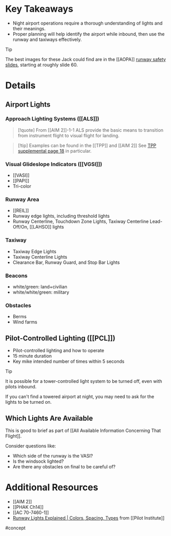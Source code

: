 # Key Takeaways
- Night airport operations require a thorough understanding of lights and their meanings.
- Proper planning will help identify the airport while inbound, then use the runway and taxiways effectively.

> [!tip]
> The best images for these Jack could find are in the [[AOPA]] [runway safety slides](https://www.nxtbook.com/nxtbooks/aopa/runwaysafetyflashcard/index.php#/p/60), starting at roughly slide 60.

# Details
## Airport Lights

### Approach Lighting Systems ([[ALS]])
> [!quote] From [[AIM 2]]-1-1
> ALS provide the basic means to transition from instrument flight to visual flight for landing.

> [!tip] Examples can be found in the [[TPP]] and [[AIM 2]]
> See [TPP supplemental page 18](https://www.1800wxbrief.com/Website/aip/tpp/FRNTMATTER.pdf#page=18) in particular.

### Visual Glideslope Indicators ([[VGSI]])
- [[VASI]]
- [[PAPI]]
- Tri-color

### Runway Area
- [[REIL]]
- Runway edge lights, including threshold lights
- Runway Centerline, Touchdown Zone Lights, Taxiway Centerline Lead-Off/On, [[LAHSO]] lights

### Taxiway
- Taxiway Edge Lights
- Taxiway Centerline Lights
- Clearance Bar, Runway Guard, and Stop Bar Lights

### Beacons
- white/green: land+civilian
- white/white/green: military

### Obstacles
- Berms
- Wind farms

## Pilot-Controlled Lighting ([[PCL]])
- Pilot-controlled lighting and how to operate
- 15 minute duration
- Key mike intended number of times within 5 seconds

> [!tip]
> It is possible for a tower-controlled light system to be turned off, even with pilots inbound.
> 
> If you can't find a towered airport at night, you may need to ask for the lights to be turned on.

## Which Lights Are Available
This is good to brief as part of [[All Available Information Concerning That Flight]].

Consider questions like:
- Which side of the runway is the VASI?
- Is the windsock lighted?
- Are there any obstacles on final to be careful of?

# Additional Resources
- [[AIM 2]]
- [[PHAK Ch14]]
- [[AC 70-7460-1]]
- [Runway Lights Explained | Colors, Spacing, Types](https://pilotinstitute.com/runway-lights-explained-colors-spacing-types/) from [[Pilot Institute]]

#concept